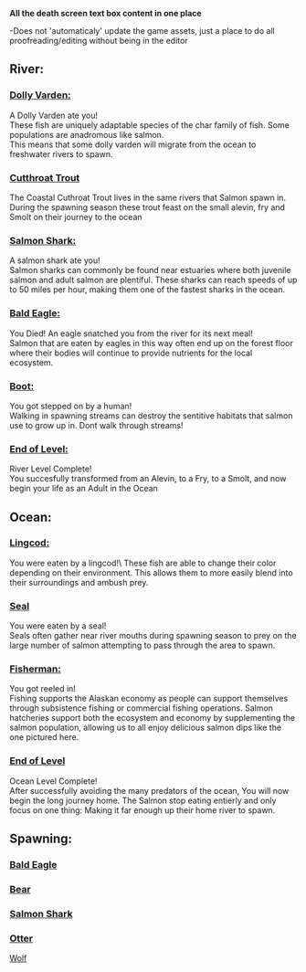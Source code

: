 **All the death screen text box content in one place**

-Does not 'automaticaly' update the game assets, just a place to do all proofreading/editing without being in the editor

## River:

### <ins>Dolly Varden: </ins>
A Dolly Varden ate you!\
These fish are uniquely adaptable species of the char family of fish. Some populations are anadromous like salmon.\
This means that some dolly varden will migrate from the ocean to freshwater rivers to spawn.

### <ins>Cutthroat Trout</ins>
The Coastal Cuthroat Trout lives in the same rivers that Salmon spawn in.\
During the spawning season these trout feast on the small alevin, fry and Smolt on their journey to the ocean

### <ins>Salmon Shark:</ins>
A salmon shark ate you!\
Salmon sharks can commonly be found near estuaries where both juvenile salmon and adult salmon are plentiful. These sharks can reach speeds of up to 50 miles per hour, making them one of the fastest sharks in the ocean. 

### <ins>Bald Eagle:</ins>
You Died! An eagle snatched you from the river for its next meal!\
Salmon that are eaten by eagles in this way often end up on the forest floor
where their bodies will continue to provide nutrients for the local ecosystem.

### <ins>Boot:</ins>
You got stepped on by a human!\
Walking in spawning streams can destroy the sentitive habitats that salmon use to grow up in.
Dont walk through streams!

### <ins>End of Level:</ins>
River Level Complete!\
You succesfully transformed from an Alevin, to a Fry, to a Smolt, and now begin your life as an Adult in the Ocean

## **Ocean:**

### <ins>Lingcod:</ins>
You were eaten by a lingcod!\ 
These fish are able to change their color depending on their environment. This allows them to more easily blend into their surroundings and ambush prey. 

### <ins>Seal</ins>
You were eaten by a seal! \
Seals often gather near river mouths during spawning season to prey on the large number of salmon attempting to pass through the area to spawn. 

### <ins>Fisherman: </ins>
You got reeled in! \
Fishing supports the Alaskan economy as people can support themselves through subsistence fishing or commercial fishing operations. Salmon hatcheries support both the ecosystem and economy by supplementing the salmon population, allowing us to all enjoy delicious salmon dips like the one pictured here.

### <ins>End of Level</ins>
Ocean Level Complete! \
After successfully avoiding the many predators of the ocean, You will now begin the long journey home. The Salmon stop eating entierly and only focus on one thing: Making it far enough up their home river to spawn. 


## **Spawning:**

### <ins>Bald Eagle</ins>

### <ins>Bear</ins>

### <ins>Salmon Shark</ins>

### <ins>Otter</ins>

<ins>Wolf</ins>
